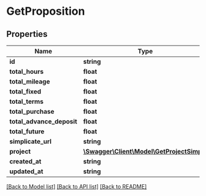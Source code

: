 # GetProposition

## Properties

 Name                      | Type                                                              | Description | Notes      
---------------------------|-------------------------------------------------------------------|-------------|------------
 **id**                    | **string**                                                        |             | [optional] 
 **total_hours**           | **float**                                                         |             | [optional] 
 **total_mileage**         | **float**                                                         |             | [optional] 
 **total_fixed**           | **float**                                                         |             | [optional] 
 **total_terms**           | **float**                                                         |             | [optional] 
 **total_purchase**        | **float**                                                         |             | [optional] 
 **total_advance_deposit** | **float**                                                         |             | [optional] 
 **total_future**          | **float**                                                         |             | [optional] 
 **simplicate_url**        | **string**                                                        |             | [optional] 
 **project**               | [**\Swagger\Client\Model\GetProjectSimple**](GetProjectSimple.md) |             | [optional] 
 **created_at**            | **string**                                                        |             | [optional] 
 **updated_at**            | **string**                                                        |             | [optional] 

[[Back to Model list]](../README.md#documentation-for-models) [[Back to API list]](../README.md#documentation-for-api-endpoints) [[Back to README]](../README.md)


